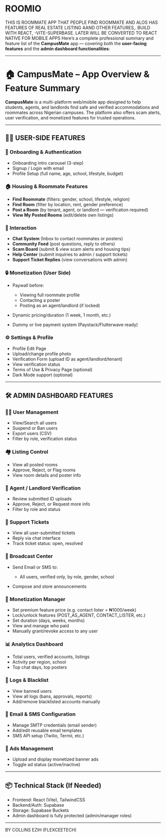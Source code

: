 # ROOMIO
THIS IS ROOMMATE APP THAT PEOPLE FIND ROOMMATE AND ALOS HAS FEATURES OF REAL ESTATE LISTING AAND OTHER  FEATURES,. BUILD WITH REACT, -VITE-SUPERBASE. LATER WILL BE CONVERTED TO REACT NATIVE FOR MOBILE APPS
Here’s a complete professional summary and feature list of the **CampusMate** app — covering both the **user-facing features** and the **admin dashboard functionalities**:

---

# 🏠 CampusMate – App Overview & Feature Summary

**CampusMate** is a multi-platform web/mobile app designed to help students, agents, and landlords find safe and verified accommodations and roommates across Nigerian campuses. The platform also offers scam alerts, user verification, and monetized features for trusted operations.

---

## 👨‍🎓 USER-SIDE FEATURES

### 🔐 Onboarding & Authentication

* Onboarding intro carousel (3-step)
* Signup / Login with email
* Profile Setup (full name, age, school, lifestyle, budget)

### 🏠 Housing & Roommate Features

* **Find Roommate** (filters: gender, school, lifestyle, religion)
* **Find Room** (filter by location, rent, gender preference)
* **Post a Room** (by tenant, agent, or landlord — verification required)
* **View My Posted Rooms** (edit/delete own listings)

### 💬 Interaction

* **Chat System** (Inbox to contact roommates or posters)
* **Community Feed** (post questions, reply to others)
* **Scam Board** (submit & view scam alerts and housing tips)
* **Help Center** (submit inquiries to admin / support tickets)
* **Support Ticket Replies** (view conversations with admin)

### 🔒 Monetization (User Side)

* Paywall before:

  * Viewing full roommate profile
  * Contacting a poster
  * Posting as an agent/landlord (if locked)
* Dynamic pricing/duration (1 week, 1 month, etc.)
* Dummy or live payment system (Paystack/Flutterwave ready)

### ⚙️ Settings & Profile

* Profile Edit Page
* Upload/change profile photo
* Verification Form (upload ID as agent/landlord/tenant)
* View verification status
* Terms of Use & Privacy Page (optional)
* Dark Mode support (optional)

---

## 🛠️ ADMIN DASHBOARD FEATURES

### 🧑‍💼 User Management

* View/Search all users
* Suspend or Ban users
* Export users (CSV)
* Filter by role, verification status

### 🏘️ Listing Control

* View all posted rooms
* Approve, Reject, or Flag rooms
* View room details and poster info

### 🧍 Agent / Landlord Verification

* Review submitted ID uploads
* Approve, Reject, or Request more info
* Filter by role and status

### 🧾 Support Tickets

* View all user-submitted tickets
* Reply via chat interface
* Track ticket status: open, resolved

### 📣 Broadcast Center

* Send Email or SMS to:

  * All users, verified only, by role, gender, school
* Compose and store announcements

### 💸 Monetization Manager

* Set premium feature price (e.g. contact lister = ₦1000/week)
* Lock/unlock features (POST\_AS\_AGENT, CONTACT\_LISTER, etc.)
* Set duration (days, weeks, months)
* View and manage who paid
* Manually grant/revoke access to any user

### 📊 Analytics Dashboard

* Total users, verified accounts, listings
* Activity per region, school
* Top chat days, top posters

### 🚨 Logs & Blacklist

* View banned users
* View all logs (bans, approvals, reports)
* Add/remove blacklisted accounts manually

### 📂 Email & SMS Configuration

* Manage SMTP credentials (email sender)
* Add/edit reusable email templates
* SMS API setup (Twilio, Termii, etc.)

### 📢 Ads Management

* Upload and display monetized banner ads
* Toggle ad status (active/inactive)

---

## 📦 Technical Stack (If Needed)

* Frontend: React (Vite), TailwindCSS
* Backend/Auth: Supabase
* Storage: Supabase Buckets
* Admin dashboard is fully protected (admin/manager roles)

---

BY COLLINS EZIH (FLEXCEETECH)

